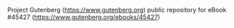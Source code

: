 Project Gutenberg (https://www.gutenberg.org) public repository for eBook #45427 (https://www.gutenberg.org/ebooks/45427)
